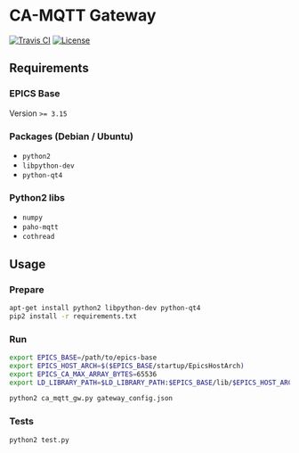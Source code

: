 # CA-MQTT Gateway

[![Travis CI][travis_badge]][travis]
[![License][license_badge]][license]

[travis_badge]: https://api.travis-ci.org/binp-automation/ca_mqtt_gw.svg
[license_badge]: https://img.shields.io/github/license/binp-automation/ca_mqtt_gw.svg

[travis]: https://travis-ci.org/nthend/ca_mqtt_gw
[license]: https://github.com/binp-automation/ca_mqtt_gw/blob/master/LICENSE

## Requirements

### EPICS Base

Version `>= 3.15`

### Packages (Debian / Ubuntu)

+ `python2`
+ `libpython-dev`
+ `python-qt4`

### Python2 libs

+ `numpy`
+ `paho-mqtt`
+ `cothread`


## Usage

### Prepare

```bash
apt-get install python2 libpython-dev python-qt4
pip2 install -r requirements.txt
```

### Run

```bash
export EPICS_BASE=/path/to/epics-base
export EPICS_HOST_ARCH=$($EPICS_BASE/startup/EpicsHostArch)
export EPICS_CA_MAX_ARRAY_BYTES=65536
export LD_LIBRARY_PATH=$LD_LIBRARY_PATH:$EPICS_BASE/lib/$EPICS_HOST_ARCH/

python2 ca_mqtt_gw.py gateway_config.json
```

### Tests

```bash
python2 test.py
```
